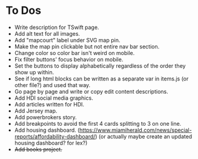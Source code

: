 # To Dos

- Write description for TSwift page.
- Add alt text for all images.
- Add "mapcourt" label under SVG map pin.
- Make the map pin clickable but not entire nav bar section.
- Change color so color bar isn't weird on mobile.
- Fix filter buttons' focus behavior on mobile.
- Set the buttons to display alphabetically regardless of the order they show up within.
- See if long html blocks can be written as a separate var in items.js (or other file?) and used that way.
- Go page by page and write or copy edit content descriptions.
- Add HDI social media graphics.
- Add articles written for HDI.
- Add Jersey map.
- Add powerbrokers story.
- Add breakpoints to avoid the first 4 cards splitting to 3 on one line.
- Add housing dashboard. (https://www.miamiherald.com/news/special-reports/affordability-dashboard/) (or actually maybe create an updated housing dashboard? for lex?)
- ~~Add books project.~~

